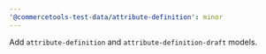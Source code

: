 ```yaml
---
'@commercetools-test-data/attribute-definition': minor
---
```


Add `attribute-definition` and `attribute-definition-draft` models.
